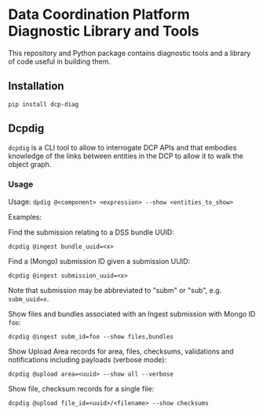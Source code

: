 Data Coordination Platform Diagnostic Library and Tools
=======================================================

This repository and Python package contains diagnostic tools and a
library of code useful in building them.

## Installation

    pip install dcp-diag

## Dcpdig

`dcpdig` is a CLI tool to allow to interrogate DCP APIs and
that embodies knowledge of the links between entities in the
DCP to allow it to walk the object graph.

### Usage

Usage: `dpdig @<component> <expression> --show <entities_to_show>`

Examples:

Find the submission relating to a DSS bundle UUID:

    dcpdig @ingest bundle_uuid=<x>

Find a (Mongo) submission ID given a submission UUID:

    dcpdig @ingest submission_uuid=<x>

Note that submission may be abbreviated to "subm" or "sub", e.g.
`subm_uuid=x`.

Show files and bundles associated with an Ingest submission with Mongo ID `foo`:

    dcpdig @ingest subm_id=foo --show files,bundles

Show Upload Area records for area, files, checksums, validations and
notifications including payloads (verbose mode):

    dcpdig @upload area=<uuid> --show all --verbose

Show file, checksum records for a single file:

    dcpdig @upload file_id=<uuid>/<filename> --show checksums

